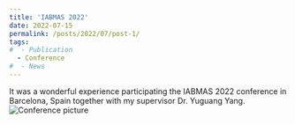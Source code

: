 ```yaml
---
title: 'IABMAS 2022'
date: 2022-07-15
permalink: /posts/2022/07/post-1/
tags:
#  - Publication
  - Conference
#  - News
---
```


It was a wonderful experience participating the IABMAS 2022 conference in Barcelona, Spain together with my supervisor Dr. Yuguang Yang.  
![Conference picture](../images/IABMAS%2022.jpg)
